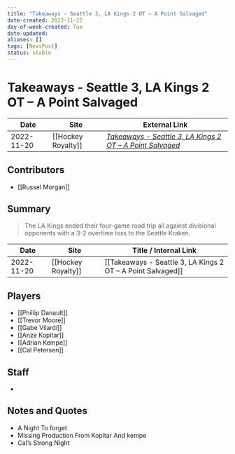 ```yaml
---
title: "Takeaways - Seattle 3, LA Kings 2 OT – A Point Salvaged"
date-created: 2022-11-22
day-of-week-created: Tue
date-updated: 
aliases: []
tags: [NewsPost]
status: stable
---
```


# Takeaways - Seattle 3, LA Kings 2 OT – A Point Salvaged

| Date       | Site               | External Link                                                                                                                                         |
| ---------- | ------------------ | ----------------------------------------------------------------------------------------------------------------------------------------------------- |
| 2022-11-20 | [[Hockey Royalty]] | [*Takeaways - Seattle 3, LA Kings 2 OT – A Point Salvaged*](https://hockeyroyalty.com/2022/11/20/takeaways-seattle-3-la-kings-2-ot-a-point-salvaged/) |

## Contributors
- [[Russel Morgan]]

## Summary
> The LA Kings ended their four-game road trip all against divisional opponents with a 3-2 overtime loss to the Seattle Kraken.

| Date       | Site               | Title / Internal Link                                       |
| ---------- | ------------------ | ----------------------------------------------------------- |
| 2022-11-20 | [[Hockey Royalty]] | [[Takeaways - Seattle 3, LA Kings 2 OT – A Point Salvaged]] |

## Players
- [[Phillip Danault]]
- [[Trevor Moore]]
- [[Gabe Vilardi]]
- [[Anze Kopitar]]
- [[Adrian Kempe]]
- [[Cal Petersen]]

## Staff
- 

## Notes and Quotes
- A Night To forget
- Missing Production From Kopitar And kempe
- Cal’s Strong Night


